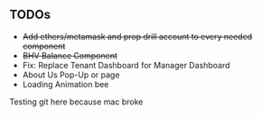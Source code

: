 ## TODOs

- ~~Add ethers/metamask and prop drill account to every needed component~~
- ~~BHV Balance Component~~
- Fix: Replace Tenant Dashboard for Manager Dashboard
- About Us Pop-Up or page
- Loading Animation bee

Testing git here because mac broke
